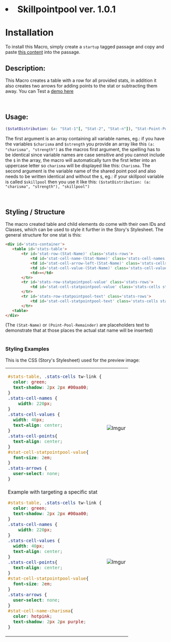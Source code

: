# <li>Skillpointpool ver. 1.0.1</li>
# Installation
To install this Macro, simply create a `startup` tagged passage and copy and paste [this content](https://github.com/GwenTastic/Custom-Macros-for-Harlowe/blob/main/src/StatDistribution.ruby) into the passage.

## Description:
This Macro creates a table with a row for all provided stats, in addition it also creates two arrows for adding points to the stat or subtracting them away. You can Test a [demo here](https://github.com/GwenTastic/Custom-Macros-for-Harlowe/blob/main/Demos/Harlowe%20Skillpoints%20Demo.html)

<br>

## Usage:

~~~ruby
($statDistribution: (a: "Stat-1"[, "Stat-2", "Stat-n"]), "Stat-Point-Pool")
~~~

The first argument is an array containing all variable names, eg.: if you have the variables `$charisma` and `$strength` you provide an array like this `(a: "charisma", "strength")` as the macros first argument, the spelling has to be identical since variable names are case sensitive and you cannot include the `$` in the array, the macro will automatically turn the first letter into an uppercase letter so `charisma` will be displayed like this: `Charisma`.
The second argument is the variable name of the shared point pool and also needs to be written identical and without the `$`, eg.: if your skillpool variable is called `$skillpool` then you use it like this: `($statDistribution: (a: "charisma", "strength"), "skillpool")`
 
 <br>

 ## Styling / Structure
 The macro created table and child elements do come with their own IDs and Classes, which can be used to style it further in the Story's Stylesheet.
 The general structure for one stat is this:
 ~~~html
<div id='stats-container'>
    <table id='stats-table'>
        <tr id='stat-row-(Stat-Name)' class='stats-rows'>
            <td id='stat-cell-name-(Stat-Name)' class='stats-cell-names stats-cells'>(Stat-Name)</td>
            <td id='stat-cell-arrow-left-(Stat-Name)' class='stats-cells stats-arrows stats-arrows-left'>«</td>
            <td id='stat-cell-value-(Stat-Name)' class='stats-cell-values stats-cells'>(Stat-Value)</td>
            <td>»</td>
        </tr>
        <tr id='stats-row-statpointpool-value' class='stats-rows'>
            <td id='stat-cell-statpointpool-value' class='stats-cells stats-cell-points' colspan='4'>(Point-Pool-Remainder)</td>
        </tr>
        <tr id='stats-row-statpointpool-text' class='stats-rows'>
            <td id='stat-cell-statpointpool-text' class='stats-cells stats-cell-points' colspan='4'>Points Available</td>
        </tr>
    <table>
</div>
 ~~~
 (The `(Stat-Name)` or `(Point-Pool-Remainder)` are placeholders text to demonstrate that at those places the actual stat name will be inserted)
 <br><br>
 
### Styling Examples
This is the CSS (Story's Stylesheet) used for the preview image:
<table><tr><td>

~~~css
#stats-table, .stats-cells tw-link {
  color: green;
  text-shadow: 2px 2px #00aa00;
}
.stats-cell-names {
	width: 220px;
}
.stats-cell-values {
  width: 40px;
  text-align: center;
}
.stats-cell-points{
  text-align: center;
}
#stat-cell-statpointpool-value{
  font-size: 2em;
}
.stats-arrows {
  user-select: none;
}
~~~

</td><td>

![Imgur](https://i.imgur.com/bspIKNi.png)
</td></tr>
<tr><td>
Example with targeting a specific stat

~~~css
#stats-table, .stats-cells tw-link {
  color: green;
  text-shadow: 2px 2px #00aa00;
}
.stats-cell-names {
	width: 220px;
}
.stats-cell-values {
  width: 40px;
  text-align: center;
}
.stats-cell-points{
  text-align: center;
}
#stat-cell-statpointpool-value{
  font-size: 2em;
}
.stats-arrows {
  user-select: none;
}
#stat-cell-name-charisma{
  color: hotpink;
  text-shadow: 2px 2px purple;
}
~~~
</td><td>

![Imgur](https://i.imgur.com/FwCVrnp.png)
</td></tr></table>